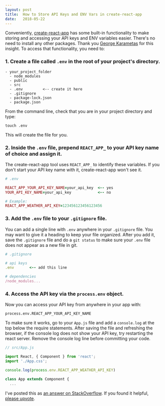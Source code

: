 ```yaml
---
layout: post
title:  How to Store API Keys and ENV Vars in create-react-app
date:   2018-05-22
---
```


Conveniently, [create-react-app](https://github.com/facebook/create-react-app) has some built-in functionality to make storing and accessing your API keys and ENV variables easier. There's no need to install any other packages. Thank you [George Karametas](https://geodoo.work/hide-secure-api-keys-created-app-create-react-app/) for this insight. To access that functionality, you need to:

### 1. Create a file called `.env` in the root of your project's directory.

```
- your_project_folder
  - node_modules
  - public
  - src
  - .env         <-- create it here
  - .gitignore
  - package-lock.json
  - package.json
```

From the command line, check that you are in your project directory and type:
```
touch .env
```

This will create the file for you.

### 2. Inside the `.env` file, prepend `REACT_APP_` to your API key name of choice and assign it.

The create-react-app tool uses `REACT_APP_` to identify these variables. If you don't start your API key name with it, create-react-app won't see it.

```ruby
# .env

REACT_APP_YOUR_API_KEY_NAME=your_api_key  <-- yes
YOUR_API_KEY_NAME=your_api_key            <-- no

# Example:
REACT_APP_WEATHER_API_KEY=123456123456123456
```
### 3. Add the `.env` file to your `.gitignore` file.

You can add a single line with `.env` anywhere in your `.gitignore` file. You may want to give it a heading to keep your file organized. After you add it, save the `.gitignore` file and do a `git status` to make sure your `.env` file does not appear as a new file in git.

```ruby
# .gitignore

# api keys
.env       <-- add this line

# dependencies
/node_modules...
```

### 4. Access the API key via the `process.env` object.

Now you can access your API key from anywhere in your app with:
```
process.env.REACT_APP_YOUR_API_KEY_NAME
```

To make sure it works, go to your `App.js` file and add a `console.log` at the top below the require statements. After saving the file and refreshing the browser, if the console log does not show your API key, try restarting the react server. Remove the console log line before committing your code.

```js
// src/App.js

import React, { Component } from 'react';
import './App.css';

console.log(process.env.REACT_APP_WEATHER_API_KEY)

class App extends Component {
  ...
```

I've posted this as [an answer on StackOverflow](https://stackoverflow.com/a/50457996/5009528). If you found it helpful, [please upvote](https://stackoverflow.com/a/50457996/5009528).

